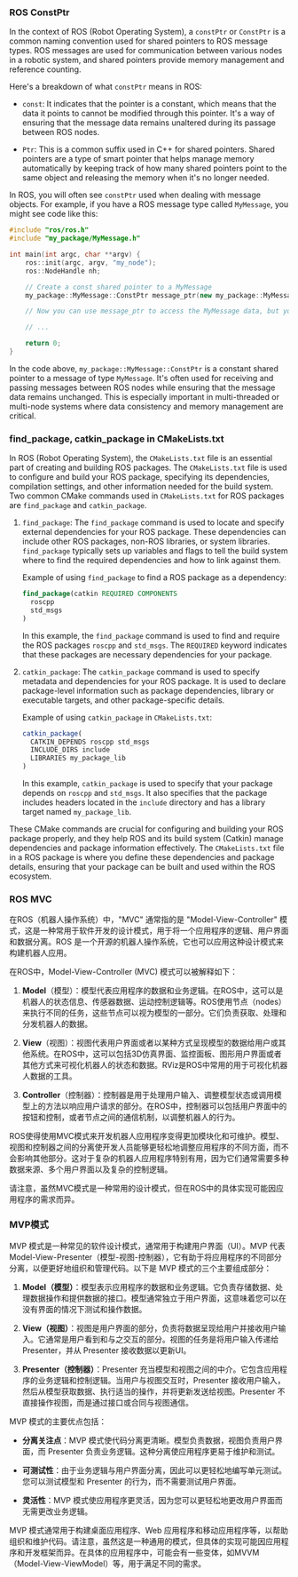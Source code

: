 ### ROS ConstPtr

In the context of ROS (Robot Operating System), a `constPtr` or `ConstPtr` is a common naming convention used for shared pointers to ROS message types. ROS messages are used for communication between various nodes in a robotic system, and shared pointers provide memory management and reference counting.

Here's a breakdown of what `constPtr` means in ROS:

- `const`: It indicates that the pointer is a constant, which means that the data it points to cannot be modified through this pointer. It's a way of ensuring that the message data remains unaltered during its passage between ROS nodes.

- `Ptr`: This is a common suffix used in C++ for shared pointers. Shared pointers are a type of smart pointer that helps manage memory automatically by keeping track of how many shared pointers point to the same object and releasing the memory when it's no longer needed.

In ROS, you will often see `constPtr` used when dealing with message objects. For example, if you have a ROS message type called `MyMessage`, you might see code like this:

```cpp
#include "ros/ros.h"
#include "my_package/MyMessage.h"

int main(int argc, char **argv) {
    ros::init(argc, argv, "my_node");
    ros::NodeHandle nh;

    // Create a const shared pointer to a MyMessage
    my_package::MyMessage::ConstPtr message_ptr(new my_package::MyMessage);

    // Now you can use message_ptr to access the MyMessage data, but you can't modify it.

    // ...

    return 0;
}
```

In the code above, `my_package::MyMessage::ConstPtr` is a constant shared pointer to a message of type `MyMessage`. It's often used for receiving and passing messages between ROS nodes while ensuring that the message data remains unchanged. This is especially important in multi-threaded or multi-node systems where data consistency and memory management are critical.

### find_package, catkin_package in CMakeLists.txt

In ROS (Robot Operating System), the `CMakeLists.txt` file is an essential part of creating and building ROS packages. The `CMakeLists.txt` file is used to configure and build your ROS package, specifying its dependencies, compilation settings, and other information needed for the build system. Two common CMake commands used in `CMakeLists.txt` for ROS packages are `find_package` and `catkin_package`.

1. `find_package`:
   The `find_package` command is used to locate and specify external dependencies for your ROS package. These dependencies can include other ROS packages, non-ROS libraries, or system libraries. `find_package` typically sets up variables and flags to tell the build system where to find the required dependencies and how to link against them.
   
   Example of using `find_package` to find a ROS package as a dependency:
   
   ```cmake
   find_package(catkin REQUIRED COMPONENTS
     roscpp
     std_msgs
   )
   ```
   
   In this example, the `find_package` command is used to find and require the ROS packages `roscpp` and `std_msgs`. The `REQUIRED` keyword indicates that these packages are necessary dependencies for your package.

2. `catkin_package`:
   The `catkin_package` command is used to specify metadata and dependencies for your ROS package. It is used to declare package-level information such as package dependencies, library or executable targets, and other package-specific details.
   
   Example of using `catkin_package` in `CMakeLists.txt`:
   
   ```cmake
   catkin_package(
     CATKIN_DEPENDS roscpp std_msgs
     INCLUDE_DIRS include
     LIBRARIES my_package_lib
   )
   ```
   
   In this example, `catkin_package` is used to specify that your package depends on `roscpp` and `std_msgs`. It also specifies that the package includes headers located in the `include` directory and has a library target named `my_package_lib`.

These CMake commands are crucial for configuring and building your ROS package properly, and they help ROS and its build system (Catkin) manage dependencies and package information effectively. The `CMakeLists.txt` file in a ROS package is where you define these dependencies and package details, ensuring that your package can be built and used within the ROS ecosystem.

### ROS MVC

在ROS（机器人操作系统）中，"MVC" 通常指的是 "Model-View-Controller" 模式，这是一种常用于软件开发的设计模式，用于将一个应用程序的逻辑、用户界面和数据分离。ROS 是一个开源的机器人操作系统，它也可以应用这种设计模式来构建机器人应用。

在ROS中，Model-View-Controller (MVC) 模式可以被解释如下：

1. **Model**（模型）：模型代表应用程序的数据和业务逻辑。在ROS中，这可以是机器人的状态信息、传感器数据、运动控制逻辑等。ROS使用节点（nodes）来执行不同的任务，这些节点可以视为模型的一部分。它们负责获取、处理和分发机器人的数据。

2. **View**（视图）：视图代表用户界面或者以某种方式呈现模型的数据给用户或其他系统。在ROS中，这可以包括3D仿真界面、监控面板、图形用户界面或者其他方式来可视化机器人的状态和数据。RViz是ROS中常用的用于可视化机器人数据的工具。

3. **Controller**（控制器）：控制器是用于处理用户输入、调整模型状态或调用模型上的方法以响应用户请求的部分。在ROS中，控制器可以包括用户界面中的按钮和控制，或者节点之间的通信机制，以调整机器人的行为。

ROS使得使用MVC模式来开发机器人应用程序变得更加模块化和可维护。模型、视图和控制器之间的分离使开发人员能够更轻松地调整应用程序的不同方面，而不会影响其他部分。这对于复杂的机器人应用程序特别有用，因为它们通常需要多种数据来源、多个用户界面以及复杂的控制逻辑。

请注意，虽然MVC模式是一种常用的设计模式，但在ROS中的具体实现可能因应用程序的需求而异。

### MVP模式

MVP 模式是一种常见的软件设计模式，通常用于构建用户界面（UI）。MVP 代表 Model-View-Presenter（模型-视图-控制器），它有助于将应用程序的不同部分分离，以便更好地组织和管理代码。以下是 MVP 模式的三个主要组成部分：

1. **Model（模型）**：模型表示应用程序的数据和业务逻辑。它负责存储数据、处理数据操作和提供数据的接口。模型通常独立于用户界面，这意味着您可以在没有界面的情况下测试和操作数据。

2. **View（视图）**：视图是用户界面的部分，负责将数据呈现给用户并接收用户输入。它通常是用户看到和与之交互的部分。视图的任务是将用户输入传递给 Presenter，并从 Presenter 接收数据以更新UI。

3. **Presenter（控制器）**：Presenter 充当模型和视图之间的中介。它包含应用程序的业务逻辑和控制逻辑。当用户与视图交互时，Presenter 接收用户输入，然后从模型获取数据、执行适当的操作，并将更新发送给视图。Presenter 不直接操作视图，而是通过接口或合同与视图通信。

MVP 模式的主要优点包括：

- **分离关注点**：MVP 模式使代码分离更清晰。模型负责数据，视图负责用户界面，而 Presenter 负责业务逻辑。这种分离使应用程序更易于维护和测试。

- **可测试性**：由于业务逻辑与用户界面分离，因此可以更轻松地编写单元测试。您可以测试模型和 Presenter 的行为，而不需要测试用户界面。

- **灵活性**：MVP 模式使应用程序更灵活，因为您可以更轻松地更改用户界面而无需更改业务逻辑。

MVP 模式通常用于构建桌面应用程序、Web 应用程序和移动应用程序等，以帮助组织和维护代码。请注意，虽然这是一种通用的模式，但具体的实现可能因应用程序和开发框架而异。在具体的应用程序中，可能会有一些变体，如MVVM（Model-View-ViewModel）等，用于满足不同的需求。